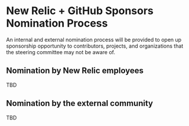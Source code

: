 # New Relic + GitHub Sponsors Nomination Process

An internal and external nomination process will be provided to open up sponsorship opportunity to contributors, projects, and organizations that the steering committee may not be aware of.

## Nomination by New Relic employees
TBD

## Nomination by the external community
TBD
